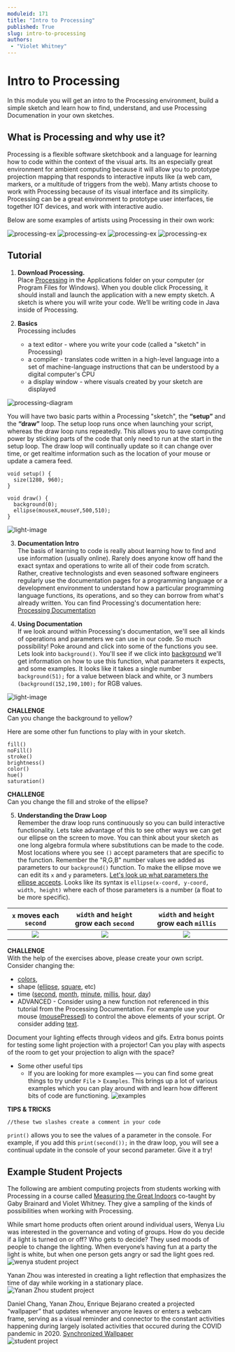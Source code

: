 ```yaml
---
moduleid: 171
title: "Intro to Processing"
published: True
slug: intro-to-processing
authors:
 - "Violet Whitney"
---
```


Intro to Processing 
===========================================
In this module you will get an intro to the Processing environment, build a simple sketch and learn how to find, understand, and use Processing Documenation in your own sketches.

## What is Processing and why use it?
Processing is a flexible software sketchbook and a language for learning how to code within the context of the visual arts. Its an especially great environment for ambient computing because it will allow you to prototype projection mapping that responds to interactive inputs like (a web cam, markers, or a multitude of triggers from the web). Many artists choose to work with Processing because of its visual interface and its simplicity. Processing can be a great environment to prototype user interfaces, tie together IOT devices, and work with interactive audio.

Below are some examples of artists using Processing in their own work:

![processing-ex](images/processing-ex-5.gif#img-full)
![processing-ex](images/processing-ex-4.gif#img-full)
![processing-ex](images/processing-ex2.gif#img-full)
![processing-ex](images/processing-ex1.gif#img-full)


## Tutorial

1. **Download Processing.**  
Place [Processing](https://processing.org/download) in the Applications folder on your computer (or Program Files for Windows). When you double click Processing, it should install and launch the application with a new empty sketch. A sketch is where you will write your code. We’ll be writing code in Java inside of Processing.

2. **Basics**  
Processing includes 
   * a text editor - where you write your code (called a "sketch" in Processing)
   * a compiler - translates code written in a high-level language into a set of machine-language instructions that can be understood by a digital computer's CPU 
   * a display window - where visuals created by your sketch are displayed

![processing-diagram](images/processing-diagram-2.gif#img-full)



You will have two basic parts within a Processing "sketch", the **“setup”** and the **“draw”** loop. The setup loop runs once when launching your script, whereas the draw loop runs repeatedly. This allows you to save computing power by sticking parts of the code that only need to run at the start in the setup loop. The draw loop will continually update so it can change over time, or get realtime information such as the location of your mouse or update a camera feed.

```
void setup() {
  size(1280, 960);
}
  
void draw() {
  background(0);
  ellipse(mouseX,mouseY,500,510);
}
```

![light-image](images/processinig-setup-vs-draw.png#img-full)

3. **Documentation Intro**  
The basis of learning to code is really about learning how to find and use information (usually online). Rarely does anyone know off hand the exact syntax and operations to write all of their code from scratch. Rather, creative technologists and even seasoned software engineers regularly use the documentation pages for a programming language or a development environment to understand how a particular programming language functions, its operations, and so they can borrow from what's already written.
You can find Processing's documentation here:
[Processing Documentation](https://processing.org/reference/)

4. **Using Documentation**    
If we look around within Processing's documentation, we'll see all kinds of operations and parameters we can use in our code. So much possibility! Poke around and click into some of the functions you see. Lets look into `background()`. You'll see if we click into [background](https://processing.org/reference/background_.html) we'll get information on how to use this function, what parameters it expects, and some examples. It looks like it takes a single number `background(51);` for a value between black and white, or 3 numbers `(background(152,190,100);` for RGB values.

![light-image](images/17-160-0-Processing-Background-Color.png#img-full)

**CHALLENGE**  
Can you change the background to yellow?


Here are some other fun functions to play with in your sketch.
```
fill()
noFill()
stroke()
brightness()
color()
hue()
saturation()
```

**CHALLENGE**  
Can you change the fill and stroke of the ellipse?

5. **Understanding the Draw Loop**  
Remember the draw loop runs continuously so you can build interactive functionality. Lets take advantage of this to see other ways we can get our ellipse on the screen to move. You can think about your sketch as one long algebra formula where substitutions can be made to the code. Most locations where you see `()` accept parameters that are specific to the function. Remember the "R,G,B" number values we added as parameters to our `background()` function.
To make the ellipse move we can edit its `x` and `y` parameters. [Let's look up what parameters the ellipse accepts](https://processing.org/reference/ellipse_.html). Looks like its syntax is `ellipse(x-coord, y-coord, width, height)`	where each of those parameters is a number (a float to be more specific).

`x` moves each `second`             |  `width` and `height` grow each `second`         |  `width` and `height` grow each `millis`
:-------------------------:|:-------------------------:|:-------------------------:
![](images/17-160-0-Processing-incremental.gif)  |  ![](images/17-160-0-Processing-step.gif)  |  ![](images/17-160-0-Processing-slow.gif)


**CHALLENGE**  
With the help of the exercises above, please create your own script.
Consider changing the:
- [colors](https://processing.org/reference/#color), 
- shape ([ellipse](https://processing.org/reference/ellipse_.html), [square](https://processing.org/reference/square_.html), etc)
- time ([second](https://processing.org/reference/second_.html), [month](https://processing.org/reference/month_.html), [minute](https://processing.org/reference/minute_.html), [millis](https://processing.org/reference/millis_.html), [hour](https://processing.org/reference/hour_.html), [day](https://processing.org/reference/day_.html)) 
- ADVANCED - Consider using a new function not referenced in this tutorial from the Processing Documentation. For example use your mouse ([mousePressed](https://processing.org/reference/mousePressed.html)) to control the above elements of your script. Or consider adding [text](https://processing.org/reference/text_.html).

Document your lighting effects through videos and gifs. Extra bonus points for testing some light projection with a projector! Can you play with aspects of the room to get your projection to align with the space?

* Some other useful tips
   * If you are looking for more examples — you can find some great things to try under `File` > `Examples`. This brings up a lot of various examples which you can play around with and learn how different bits of code are functioning.
   ![examples](images/processing-ex-1.png#img-full)

**TIPS & TRICKS** 
   ```
   //these two slashes create a comment in your code
   ```
  `print()` allows you to see the values of a parameter in the console. For example, if you add this `print(second());` in the draw loop, you will see a continual update in the console of your second parameter. Give it a try! 
  
## Example Student Projects
The following are ambient computing projects from students working with Processing in a course called [Measuring the Great Indoors](https://medium.com/measuring-the-great-indoors) co-taught by Gaby Brainard and Violet Whitney. They give a sampling of the kinds of possibilities when working with Processing.  

While smart home products often orient around individual users, Wenya Liu was interested in the governance and voting of groups. How do you decide if a light is turned on or off? Who gets to decide? They used moods of people to change the lighting. When everyone’s having fun at a party the light is white, but when one person gets angry or sad the light goes red.  
  ![wenya student project](images/Wenya-Liu.gif#img-full)
  
Yanan Zhou was interested in creating a light reflection that emphasizes the time of day while working in a stationary place.  
  ![Yanan Zhou student project](images/Yanan-Zhou.gif#img-full)  
  
 Daniel Chang, Yanan Zhou, Enrique Bejarano created a projected “wallpaper” that updates whenever anyone leaves or enters a webcam frame, serving as a visual reminder and connector to the constant activities happening during largely isolated activities that occured during the COVID pandemic in 2020.
  [Synchronized Wallpaper](https://www.youtube.com/watch?v=Zn2bYJPMXRw)  
  ![student project](images/synchronized-wallpaper.png#img-full)
  

